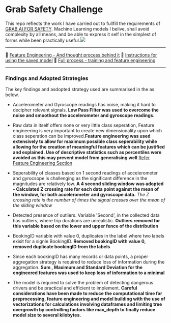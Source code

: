 # Grab Safety Challenge

This repo reflects the work I have carried out to fullfill the requirements of  [GRAB AI FOR SAFETY](https://www.aiforsea.com/safety). Machine Learning models I belive, shall avoid complexity by all means, and be able to express it self in the simplest of forms while been practically useful.![](https://i.ibb.co/wBSJbXw/sssss.png)

---

:rocket:  [Feature Engineering - And thought process behind it](https://github.com/Muaado/grab_safety_challenge/blob/master/Feature%20Engineering.md)
:ticket:  [Instructions for using the saved model](http://www.google.com)
:checkered_flag:  [Full process - training and feature engineering](http://www.google.com)

---

### Findings and Adopted Strategies

The key findings and asdopted strategy used are summarised in the as below.

- Accelerometer and Gyroscope readings has noise, making it hard to decipher relevant signals. **Low Pass Filter was used to overcome the noise and smoothout the accelerometer and gyroscope readings.**

- Raw data in itself offers none or very little class seperation, Feature engineering is very important to create new dimensionality upon which class seperation can be improved.**Feature engineering was used extensively to allow for maximum possible class seperability while allowing for the creation of meaningful features which can be justified and explained. Use of descriptive statistics such as percentiles were avoided as this may prevent model from generalising well** [Refer Feature Engineering Section](#feature-engineering)

- Seperability of classes based on 1 second readings of accelerometer and gyrocsope is challenging as the significant difference in the magnitudes are relatively low. **A 4 second sliding window was adopted - Calculated Z crossing rate for each data point against the mean of the window, for both accelerometer and gyroscope data.** *The Z crossing rate is the number of times the signal crosses over the mean of the sliding window*

- Detected presence of outliers. Variable 'Second', in the collected data has outliers, where trip durations are unrealistic. **Outliers removed for this variable based on the lower and upper fence of the distribution**

- BookingID variable with value 0, duplicates in the label where two labels exisit for a signle BookingID. **Removed bookingID with value 0, removed duplicate bookingID from the labels**

- Since each bookingID has many records or data points, a proper aggregation strategy is required to reduce loss of information during the aggregation. **Sum , Maximum and Standard Deviation for the engineered features was used to keep loss of information to a minimal**

- The model is required to solve the problem of detecting dangerous drivers and be practical and efficient to implement. **Careful considerations have been made to reduce the computational time for preprocessing, feature engineering and model building with the use of vectorizations for calculations involving dataframes and limiting tree overgrowth by controlling factors like max_depth to finally reduce model size to several kilobytes.**
